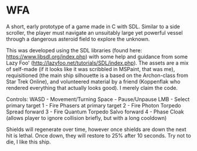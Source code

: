 # WFA
A short, early prototype of a game made in C with SDL. Similar to a side scroller, the player must navigate an unsuitably large yet powerful vessel through a dangerous asteroid field to explore the unknown.

This was developed using the SDL libraries (found here: https://www.libsdl.org/index.php) with some help and guidance from some Lazy Foo' (http://lazyfoo.net/tutorials/SDL/index.php).  The assets are a mix of self-made (if it looks like it was scribbled in MSPaint, that was me), requisitioned (the main ship silhouette is a based on the Archon-class from Star Trek Online), and volunteered material by a friend (Koppenflak who rendered everything that actually looks good). I merely claim the code.

Controls:
WASD - Movement/Turning
Space - Pause/Unpause
LMB - Select primary target
1 - Fire Phasers at primary target
2 - Fire Photon Torpedo Spread forward
3 - Fire Quantum Torpedo Salvo forward
4 - Phase Cloak (allows player to ignore collision briefly, but with a long cooldown)

Shields will regenerate over time, however once shields are down the next hit is lethal. Once down, they will restore to 25% after 10 seconds. Try not to die, I like this ship.

